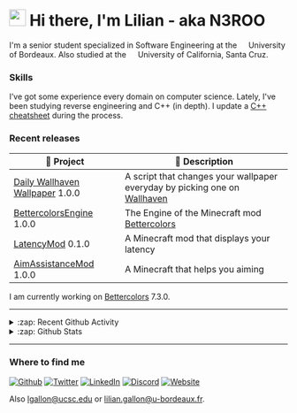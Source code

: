 <h1> <img src="https://emojis.slackmojis.com/emojis/images/1531849430/4246/blob-sunglasses.gif?1531849430" width="30"/> Hi there, I'm Lilian - aka N3ROO </h1>

I'm a senior student specialized in Software Engineering at the <img src="https://image.flaticon.com/icons/svg/197/197560.svg" width="13"/> University of Bordeaux. Also studied at the <img src="https://image.flaticon.com/icons/svg/197/197484.svg" width="13"/> University of California, Santa Cruz.

<h3> Skills </h3>

I’ve got some experience every domain on computer science. Lately, I've been studying reverse engineering and C++ (in depth). I update a [C++ cheatsheet](https://github.com/N3ROO/Cheatsheets/blob/master/cpp.md) during the process.

<h3> Recent releases </h3>

| 🎁 Project | 📝 Description |
|----|----|
| [Daily Wallhaven Wallpaper](https://github.com/N3ROO/Daily-Wallhaven-Wallpaper) 1.0.0 | A script that changes your wallpaper everyday by picking one on [Wallhaven]([W](https://wallhaven.cc/)) |
| [BettercolorsEngine](https://github.com/N3ROO/BettercolorsEngine) 1.0.0 | The Engine of the Minecraft mod [Bettercolors](https://github.com/N3ROO/Bettercolors)|
| [LatencyMod](https://github.com/N3ROO/LatencyMod) 0.1.0 | A Minecraft mod that displays your latency |
| [AimAssistanceMod](https://github.com/N3ROO/AimAssistanceMod) 1.0.0 | A Minecraft that helps you aiming |

I am currently working on [Bettercolors](https://github.com/N3ROO/Bettercolors) 7.3.0.


---

<details>
  <summary>:zap: Recent Github Activity</summary>

    <!--START_SECTION:activity-->
1. 🗣 Commented on [#66](https://github.com//N3ROO/Bettercolors/issues/66) in [N3ROO/Bettercolors](https://github.com//N3ROO/Bettercolors)
2. 🗣 Commented on [#65](https://github.com//N3ROO/Bettercolors/issues/65) in [N3ROO/Bettercolors](https://github.com//N3ROO/Bettercolors)
3. 🎉 Merged PR [#7](https://github.com//N3ROO/BettercolorsEngine/pull/7) in [N3ROO/BettercolorsEngine](https://github.com//N3ROO/BettercolorsEngine)
4. ❗️ Closed issue [#64](https://github.com//N3ROO/Bettercolors/issues/64) in [N3ROO/Bettercolors](https://github.com//N3ROO/Bettercolors)
5. 🗣 Commented on [#64](https://github.com//N3ROO/Bettercolors/issues/64) in [N3ROO/Bettercolors](https://github.com//N3ROO/Bettercolors)
    <!--END_SECTION:activity-->

</details>

<details>
  <summary>:zap: Github Stats</summary>
<br>

![bio](https://github-readme-stats.vercel.app/api?username=N3ROO&show_icons=true&hide_title=true)

![lang](https://github-readme-stats.vercel.app/api/top-langs/?username=N3ROO&layout=compact&hide=jupyter%20notebook)

</details>

---


<h3> Where to find me </h3>

<p><a href="https://github.com/N3ROO" target="_blank"><img alt="Github" src="https://img.shields.io/badge/GitHub-%2312100E.svg?&style=for-the-badge&logo=Github&logoColor=white" /></a> <a href="https://twitter.com/LilianSurf" target="_blank"><img alt="Twitter" src="https://img.shields.io/badge/twitter-%231DA1F2.svg?&style=for-the-badge&logo=twitter&logoColor=white" /></a> <a href="https://www.linkedin.com/in/lilian-gallon" target="_blank"><img alt="LinkedIn" src="https://img.shields.io/badge/linkedin-%230077B5.svg?&style=for-the-badge&logo=linkedin&logoColor=white" /></a> <a href="https://discordapp.com/users/76281566866706432" target="_blank"><img alt="Discord" src="https://img.shields.io/badge/discord-%237289DA.svg?&style=for-the-badge&logo=discord&logoColor=white" /></a> <a href="https://nero.dev" target="_blank"><img alt="Website" src="https://img.shields.io/badge/nero.dev-%234C566A.svg?&style=for-the-badge&logo=microsoftedge&logoColor=white" /></a></p>

Also lgallon@ucsc.edu or lilian.gallon@u-bordeaux.fr.
